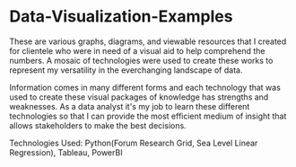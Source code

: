 # Data-Visualization-Examples
These are various graphs, diagrams, and viewable resources that I created for clientele who were in need of a visual aid to help comprehend the numbers.
A mosaic of technologies were used to create these works to represent my versatility in the everchanging landscape of data.

Information comes in many different forms and each technology that was used to create these visual packages of knowledge has strengths and weaknesses.
As a data analyst it's my job to learn these different technologies so that I can provide the most efficient medium of insight that allows stakeholders to make the best decisions.

Technologies Used:
Python(Forum Research Grid, Sea Level Linear Regression),
Tableau,
PowerBI
